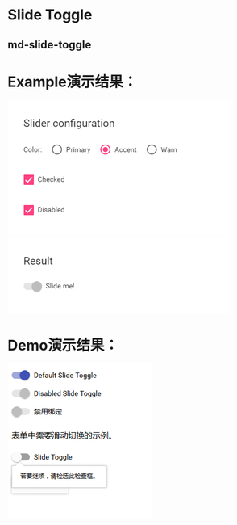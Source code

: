 # Slide Toggle
## md-slide-toggle

# Example演示结果：
![Example](./Example/slide-toggle_example.png)

# Demo演示结果：
![Demo](./Demo/slide-toggle_demo.png)